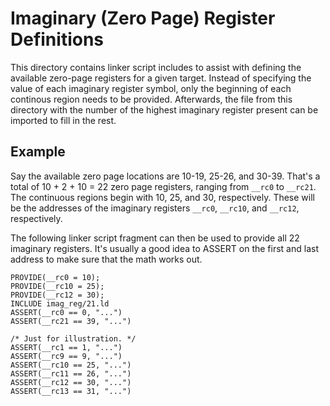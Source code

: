 # Imaginary (Zero Page) Register Definitions

This directory contains linker script includes to assist with defining the
available zero-page registers for a given target. Instead of specifying the
value of each imaginary register symbol, only the beginning of each continous
region needs to be provided. Afterwards, the file from this directory with
the number of the highest imaginary register present can be imported to fill
in the rest.

## Example

Say the available zero page locations are 10-19, 25-26, and 30-39. That's a
total of 10 + 2 + 10 = 22 zero page registers, ranging from `__rc0` to
`__rc21`. The continuous regions begin with 10, 25, and 30, respectively.
These will be the addresses of the imaginary registers `__rc0`, `__rc10`, and
`__rc12`, respectively.

The following linker script fragment can then be used to provide all 22
imaginary registers. It's usually a good idea to ASSERT on the first and last
address to make sure that the math works out.

```ld
PROVIDE(__rc0 = 10);
PROVIDE(__rc10 = 25);
PROVIDE(__rc12 = 30);
INCLUDE imag_reg/21.ld
ASSERT(__rc0 == 0, "...")
ASSERT(__rc21 == 39, "...")

/* Just for illustration. */
ASSERT(__rc1 == 1, "...")
ASSERT(__rc9 == 9, "...")
ASSERT(__rc10 == 25, "...")
ASSERT(__rc11 == 26, "...")
ASSERT(__rc12 == 30, "...")
ASSERT(__rc13 == 31, "...")
```